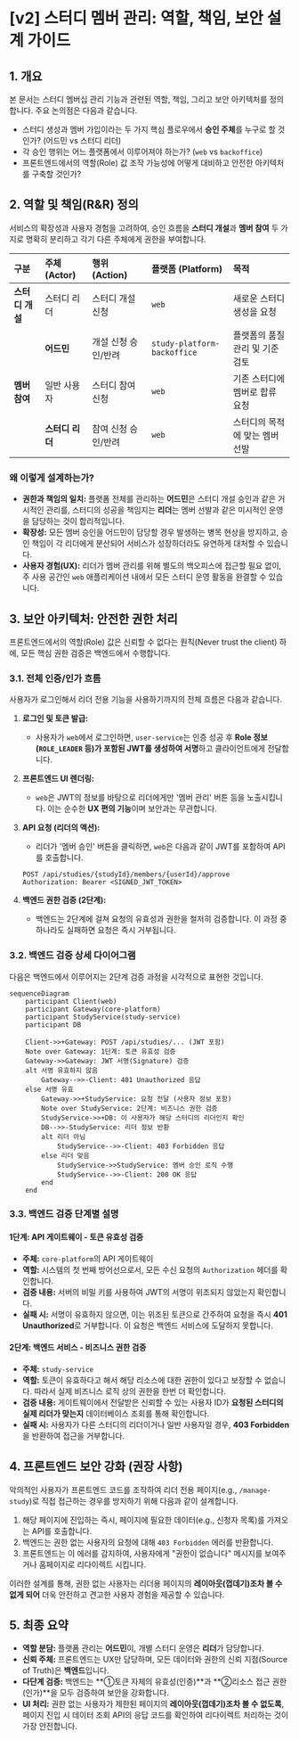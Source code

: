 # [v2] 스터디 멤버 관리: 역할, 책임, 보안 설계 가이드

## 1. 개요

본 문서는 스터디 멤버십 관리 기능과 관련된 역할, 책임, 그리고 보안 아키텍처를 정의합니다. 주요 논의점은 다음과 같습니다.

- 스터디 생성과 멤버 가입이라는 두 가지 핵심 플로우에서 **승인 주체**를 누구로 할 것인가? (어드민 vs 스터디 리더)
- 각 승인 행위는 어느 플랫폼에서 이루어져야 하는가? (`web` vs `backoffice`)
- 프론트엔드에서의 역할(Role) 값 조작 가능성에 어떻게 대비하고 안전한 아키텍처를 구축할 것인가?

## 2. 역할 및 책임(R&R) 정의

서비스의 확장성과 사용자 경험을 고려하여, 승인 흐름을 **스터디 개설**과 **멤버 참여** 두 가지로 명확히 분리하고 각기 다른 주체에게 권한을 부여합니다.

| 구분 | 주체 (Actor) | 행위 (Action) | 플랫폼 (Platform) | 목적 |
| :--- | :--- | :--- | :--- | :--- |
| **스터디 개설** | 스터디 리더 | 스터디 개설 신청 | `web` | 새로운 스터디 생성을 요청 |
| | **어드민** | 개설 신청 승인/반려 | `study-platform-backoffice` | 플랫폼의 품질 관리 및 기준 검토 |
| **멤버 참여** | 일반 사용자 | 스터디 참여 신청 | `web` | 기존 스터디에 멤버로 합류 요청 |
| | **스터디 리더** | 참여 신청 승인/반려 | `web` | 스터디의 목적에 맞는 멤버 선발 |

### 왜 이렇게 설계하는가?

- **권한과 책임의 일치:** 플랫폼 전체를 관리하는 **어드민**은 스터디 개설 승인과 같은 거시적인 관리를, 스터디의 성공을 책임지는 **리더**는 멤버 선발과 같은 미시적인 운영을 담당하는 것이 합리적입니다.
- **확장성:** 모든 멤버 승인을 어드민이 담당할 경우 발생하는 병목 현상을 방지하고, 승인 책임이 각 리더에게 분산되어 서비스가 성장하더라도 유연하게 대처할 수 있습니다.
- **사용자 경험(UX):** 리더가 멤버 관리를 위해 별도의 백오피스에 접근할 필요 없이, 주 사용 공간인 `web` 애플리케이션 내에서 모든 스터디 운영 활동을 완결할 수 있습니다.

## 3. 보안 아키텍처: 안전한 권한 처리

프론트엔드에서의 역할(Role) 값은 신뢰할 수 없다는 원칙(Never trust the client) 하에, 모든 핵심 권한 검증은 백엔드에서 수행합니다.

### 3.1. 전체 인증/인가 흐름

사용자가 로그인해서 리더 전용 기능을 사용하기까지의 전체 흐름은 다음과 같습니다.

1.  **로그인 및 토큰 발급:**
    -   사용자가 `web`에서 로그인하면, `user-service`는 인증 성공 후 **Role 정보 (`ROLE_LEADER` 등)가 포함된 JWT를 생성하여 서명**하고 클라이언트에게 전달합니다.

2.  **프론트엔드 UI 렌더링:**
    -   `web`은 JWT의 정보를 바탕으로 리더에게만 '멤버 관리' 버튼 등을 노출시킵니다. 이는 순수한 **UX 편의 기능**이며 보안과는 무관합니다.

3.  **API 요청 (리더의 액션):**
    -   리더가 '멤버 승인' 버튼을 클릭하면, `web`은 다음과 같이 JWT를 포함하여 API를 호출합니다.
    ```
    POST /api/studies/{studyId}/members/{userId}/approve
    Authorization: Bearer <SIGNED_JWT_TOKEN>
    ```

4.  **백엔드 권한 검증 (2단계):**
    -   백엔드는 2단계에 걸쳐 요청의 유효성과 권한을 철저히 검증합니다. 이 과정 중 하나라도 실패하면 요청은 즉시 거부됩니다.

### 3.2. 백엔드 검증 상세 다이어그램

다음은 백엔드에서 이루어지는 2단계 검증 과정을 시각적으로 표현한 것입니다.

```mermaid
sequenceDiagram
    participant Client(web)
    participant Gateway(core-platform)
    participant StudyService(study-service)
    participant DB

    Client->>+Gateway: POST /api/studies/... (JWT 포함)
    Note over Gateway: 1단계: 토큰 유효성 검증
    Gateway->>Gateway: JWT 서명(Signature) 검증
    alt 서명 유효하지 않음
        Gateway-->>-Client: 401 Unauthorized 응답
    else 서명 유효
        Gateway->>+StudyService: 요청 전달 (사용자 정보 포함)
        Note over StudyService: 2단계: 비즈니스 권한 검증
        StudyService->>+DB: 이 사용자가 해당 스터디의 리더인지 확인
        DB-->>-StudyService: 리더 정보 반환
        alt 리더 아님
            StudyService-->>-Client: 403 Forbidden 응답
        else 리더 맞음
            StudyService->>StudyService: 멤버 승인 로직 수행
            StudyService-->>-Client: 200 OK 응답
        end
    end
```

### 3.3. 백엔드 검증 단계별 설명

#### 1단계: API 게이트웨이 - 토큰 유효성 검증
- **주체:** `core-platform`의 API 게이트웨이
- **역할:** 시스템의 첫 번째 방어선으로서, 모든 수신 요청의 `Authorization` 헤더를 확인합니다.
- **검증 내용:** 서버의 비밀 키를 사용하여 JWT의 서명이 위조되지 않았는지 확인합니다.
- **실패 시:** 서명이 유효하지 않으면, 이는 위조된 토큰으로 간주하여 요청을 즉시 **401 Unauthorized**로 거부합니다. 이 요청은 백엔드 서비스에 도달하지 못합니다.

#### 2단계: 백엔드 서비스 - 비즈니스 권한 검증
- **주체:** `study-service`
- **역할:** 토큰이 유효하다고 해서 해당 리소스에 대한 권한이 있다고 보장할 수 없습니다. 따라서 실제 비즈니스 로직 상의 권한을 한번 더 확인합니다.
- **검증 내용:** 게이트웨이에서 전달받은 신뢰할 수 있는 사용자 ID가 **요청된 스터디의 실제 리더가 맞는지** 데이터베이스 조회를 통해 확인합니다.
- **실패 시:** 사용자가 다른 스터디의 리더이거나 일반 사용자일 경우, **403 Forbidden**을 반환하여 접근을 거부합니다.

## 4. 프론트엔드 보안 강화 (권장 사항)

악의적인 사용자가 프론트엔드 코드를 조작하여 리더 전용 페이지(e.g., `/manage-study`)로 직접 접근하는 경우를 방지하기 위해 다음과 같이 설계합니다.

1.  해당 페이지에 진입하는 즉시, 페이지에 필요한 데이터(e.g., 신청자 목록)를 가져오는 API를 호출합니다.
2.  백엔드는 권한 없는 사용자의 요청에 대해 `403 Forbidden` 에러를 반환합니다.
3.  프론트엔드는 이 에러를 감지하여, 사용자에게 "권한이 없습니다" 메시지를 보여주거나 홈페이지로 리다이렉트 시킵니다.

이러한 설계를 통해, 권한 없는 사용자는 리더용 페이지의 **레이아웃(껍데기)조차 볼 수 없게 되어** 더욱 안전하고 견고한 사용자 경험을 제공할 수 있습니다.

## 5. 최종 요약

- **역할 분담:** 플랫폼 관리는 **어드민**이, 개별 스터디 운영은 **리더**가 담당합니다.
- **신뢰 주체:** 프론트엔드는 UX만 담당하며, 모든 데이터와 권한의 신뢰 지점(Source of Truth)은 **백엔드**입니다.
- **다단계 검증:** 백엔드는 **①토큰 자체의 유효성(인증)**과 **②리소스 접근 권한(인가)**을 모두 검증하여 보안을 강화합니다.
- **UI 처리:** 권한 없는 사용자가 제한된 페이지의 **레이아웃(껍데기)조차 볼 수 없도록**, 페이지 진입 시 데이터 조회 API의 응답 코드를 확인하여 리다이렉트 처리하는 것이 가장 안전합니다.